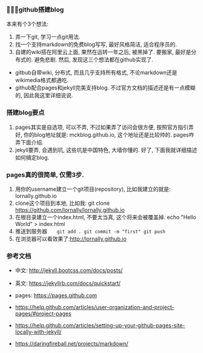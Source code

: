 ### github搭建blog
本来有个3个想法:
1. 弄一下git, 学习一点git用法.
2. 找一个支持markdown的免费blog写写, 最好风格简洁, 适合程序员的.
3. 自建的wiki搭在阿里云上面, 果然在运转一年之后, 被黑掉了. 要搬家, 最好是分布式的. 避免悲剧.
然后, 发现这三个想法都在github实现了.
- gitbub自带wiki, 分布式, 而且几乎支持所有格式, 不论markdown还是wikimedia格式都通吃.
- github配合pages和jekyll完美支持blog. 不过官方文档的描述还是有一点模糊的, 因此我这里详细说说.

### 搭建blog要点
1. pages其实是自选项, 可以不弄, 不过如果弄了访问会很方便, 按照官方指引弄好, 你的blog地址就是: mckblog.github.io, 这个地址还是比较帅的. pages咋弄下面介绍.
2. jekyll要弄, 会遇到坑, 这些坑是中国特色, 大墙你懂的.
好了, 下面我就详细描述如何搞定blog.

### pages真的很简单, 仅需3步.
1. 用你的username建立一个git项目(repository), 比如我建立的就是: lornally.github.io
2. clone这个项目到本地, 比如我: git clone https://github.com/lornally/lornally.github.io
3. 在根目录建立一个index.html, 不要太当真, 这个将来会被覆盖掉.
echo "Hello World" > index.html
4. 推送到服务器
`    git add .
     git commit -m "first"
     git push
`
5. 在浏览器可以看效果了:http://lornally.github.io




### 参考文档

- 中文: http://jekyll.bootcss.com/docs/posts/
- 英文: https://jekyllrb.com/docs/quickstart/


- pages: https://pages.github.com
- https://help.github.com/articles/user-organization-and-project-pages/#project-pages
- https://help.github.com/articles/setting-up-your-github-pages-site-locally-with-jekyll/
- https://daringfireball.net/projects/markdown/

